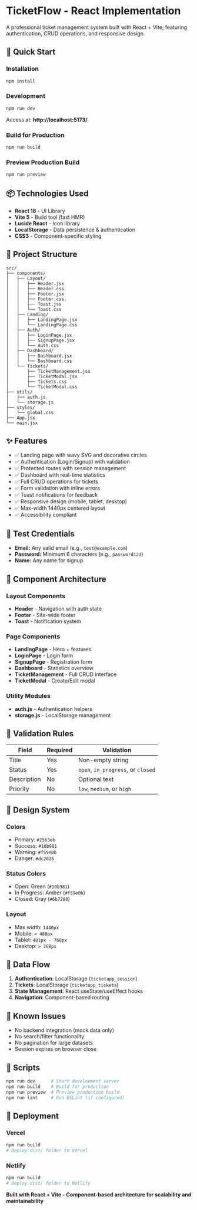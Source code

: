 # TicketFlow - React Implementation

A professional ticket management system built with React + Vite, featuring authentication, CRUD operations, and responsive design.

## 🚀 Quick Start

### Installation
```bash
npm install
```

### Development
```bash
npm run dev
```

Access at: **http://localhost:5173/**

### Build for Production
```bash
npm run build
```

### Preview Production Build
```bash
npm run preview
```

## 📦 Technologies Used

- **React 18** - UI Library
- **Vite 5** - Build tool (fast HMR)
- **Lucide React** - Icon library
- **LocalStorage** - Data persistence & authentication
- **CSS3** - Component-specific styling

## 📁 Project Structure
```
src/
├── components/
│   ├── Layout/
│   │   ├── Header.jsx
│   │   ├── Header.css
│   │   ├── Footer.jsx
│   │   ├── Footer.css
│   │   ├── Toast.jsx
│   │   └── Toast.css
│   ├── Landing/
│   │   ├── LandingPage.jsx
│   │   └── LandingPage.css
│   ├── Auth/
│   │   ├── LoginPage.jsx
│   │   ├── SignupPage.jsx
│   │   └── Auth.css
│   ├── Dashboard/
│   │   ├── Dashboard.jsx
│   │   └── Dashboard.css
│   └── Tickets/
│       ├── TicketManagement.jsx
│       ├── TicketModal.jsx
│       ├── Tickets.css
│       └── TicketModal.css
├── utils/
│   ├── auth.js
│   └── storage.js
├── styles/
│   └── global.css
├── App.jsx
└── main.jsx
```

## ✨ Features

- ✅ Landing page with wavy SVG and decorative circles
- ✅ Authentication (Login/Signup) with validation
- ✅ Protected routes with session management
- ✅ Dashboard with real-time statistics
- ✅ Full CRUD operations for tickets
- ✅ Form validation with inline errors
- ✅ Toast notifications for feedback
- ✅ Responsive design (mobile, tablet, desktop)
- ✅ Max-width 1440px centered layout
- ✅ Accessibility compliant

## 🔐 Test Credentials

- **Email:** Any valid email (e.g., `test@example.com`)
- **Password:** Minimum 6 characters (e.g., `password123`)
- **Name:** Any name for signup

## 🎨 Component Architecture

### Layout Components
- **Header** - Navigation with auth state
- **Footer** - Site-wide footer
- **Toast** - Notification system

### Page Components
- **LandingPage** - Hero + features
- **LoginPage** - Login form
- **SignupPage** - Registration form
- **Dashboard** - Statistics overview
- **TicketManagement** - Full CRUD interface
- **TicketModal** - Create/Edit modal

### Utility Modules
- **auth.js** - Authentication helpers
- **storage.js** - LocalStorage management

## 🎯 Validation Rules

| Field | Required | Validation |
|-------|----------|------------|
| Title | Yes | Non-empty string |
| Status | Yes | `open`, `in_progress`, or `closed` |
| Description | No | Optional text |
| Priority | No | `low`, `medium`, or `high` |

## 🎨 Design System

### Colors
- Primary: `#2563eb`
- Success: `#10b981`
- Warning: `#f59e0b`
- Danger: `#dc2626`

### Status Colors
- Open: Green (`#10b981`)
- In Progress: Amber (`#f59e0b`)
- Closed: Gray (`#6b7280`)

### Layout
- Max width: `1440px`
- Mobile: `< 480px`
- Tablet: `481px - 768px`
- Desktop: `> 768px`

## 🔄 Data Flow

1. **Authentication**: LocalStorage (`ticketapp_session`)
2. **Tickets**: LocalStorage (`ticketapp_tickets`)
3. **State Management**: React useState/useEffect hooks
4. **Navigation**: Component-based routing

## 🐛 Known Issues

- No backend integration (mock data only)
- No search/filter functionality
- No pagination for large datasets
- Session expires on browser close

## 📝 Scripts
```bash
npm run dev      # Start development server
npm run build    # Build for production
npm run preview  # Preview production build
npm run lint     # Run ESLint (if configured)
```

## 🚀 Deployment

### Vercel
```bash
npm run build
# Deploy dist/ folder to Vercel
```

### Netlify
```bash
npm run build
# Deploy dist/ folder to Netlify
```

**Built with React + Vite - Component-based architecture for scalability and maintainability**